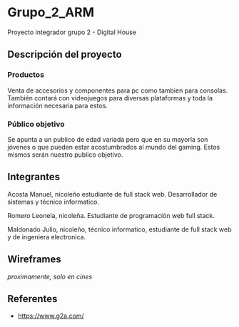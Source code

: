 # Grupo_2_ARM
Proyecto integrador grupo 2 - Digital House

## Descripción del proyecto
### Productos
Venta de accesorios y componentes para pc como tambien para consolas. También contará con videojuegos para diversas plataformas y toda la información necesaria para estos.
### Público objetivo
Se apunta a un publico de edad variada pero que en su mayoría son jóvenes o que pueden estar acostumbrados al mundo del gaming. Estos mismos serán nuestro publico objetivo.

## Integrantes

Acosta Manuel, nicoleño estudiante de full stack web. Desarrollador de sistemas y técnico informatico.

Romero Leonela, nicoleña. Estudiante de programación web full stack.

Maldonado Julio, nicoleño, técnico informatico, estudiante de full stack web y de ingeniera electronica.

## Wireframes

*proximamente, solo en cines*

## Referentes

  * https://www.g2a.com/
